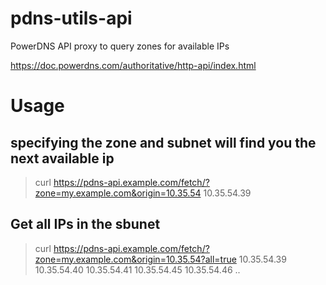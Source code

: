 # pdns-utils-api
PowerDNS API proxy to query zones for available IPs

https://doc.powerdns.com/authoritative/http-api/index.html

# Usage
## specifying the zone and subnet will find you the next available ip 
> curl https://pdns-api.example.com/fetch/?zone=my.example.com&origin=10.35.54
10.35.54.39

## Get all IPs in the sbunet 
> curl https://pdns-api.example.com/fetch/?zone=my.example.com&origin=10.35.54?all=true
10.35.54.39
10.35.54.40
10.35.54.41
10.35.54.45
10.35.54.46
..
